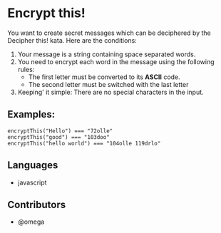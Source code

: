 # Encrypt this!

You want to create secret messages which can be deciphered by the Decipher this! kata. Here are the conditions:

1. Your message is a string containing space separated words.
2. You need to encrypt each word in the message using the following rules:
   - The first letter must be converted to its **ASCII** code.
   - The second letter must be switched with the last letter
3. Keeping' it simple: There are no special characters in the input.

## Examples:

    encryptThis("Hello") === "72olle"
    encryptThis("good") === "103doo"
    encryptThis("hello world") === "104olle 119drlo"

## Languages

- javascript

## Contributors

- @omega
